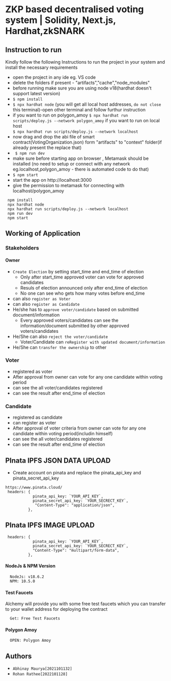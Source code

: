 # ZKP based decentralised voting system | Solidity, Next.js, Hardhat,zkSNARK


## Instruction to run 

Kindly follow the following Instructions to run the project in your system and install the necessary requirements
- open the project in any ide eg. VS code
- delete the folders if present - "artifacts","cache","node_modules"
- before running make sure you are using node v18(hardhat doesn't support latest version)
- ```$ npm install```
- ``` $ npx hardhat node ``` (you will get all local host addresses, `do not close` this terminal)-open other terminal and follow furthur instruction
- if you want to run on polygon_amoy
  ```$ npx hardhat run scripts/deploy.js --network polygon_amoy```
  if you want to run on local host\
  ```$ npx hardhat run scripts/deploy.js --network localhost```
- now drag and drop the abi file of smart contract(VotingOrganization.json) form "artifacts" to "context" folder(if already present the replace that)
- ``` $ npm run dev```
- make sure before starting app on browser , Metamask should be installed (no need to setup or connect with any network eg.localhost,polygon_amoy - there is automated code to do that)
- ``` $ npm start ```
- start the app on http://localhost:3000
- give the permission to metamask for connecting with localhost/polygon_amoy
```
 npm install
 npx hardhat node
 npx hardhat run scripts/deploy.js --network localhost
 npm run dev
 npm start
```

## Working of Application
### Stakeholders
#### Owner 
- `Create Election` by setting start_time and end_time of election
  - Only after start_time approved voter can vote for approved candidates
  - Resuls of election announced only after end_time of election
  - No one can see who gets how many votes before end_time
- can also `register as Voter`
- can also `register as Candidate`
- He/she has to `approve voter/candidate` based on submitted document/information
  - Every approved voters/candidates can see the information/document submitted by other approved voters/candidates
- He/She can also `reject the voter/candidate`
  - Voter/Candidate can `reRegister with updated document/information`
- He/She can `transfer the ownership` to other

### Voter
- registered as voter
- After approval from owner can vote for any one candidate within voting period
- can see the all voter/candidates registered
- can see the result after end_time of election
### Candidate
- registered as candidate
- can register as voter
- After approval of voter criteria from owner can vote for any one candidate within voting period(includin himself)
- can see the all voter/candidates registered
- can see the result after end_time of election

## PInata IPFS JSON DATA UPLOAD
- Create account on pinata and replace the pinata_api_key and pinata_secret_api_key
```
https://www.pinata.cloud/
 headers: {
            pinata_api_key: `YOUR_API_KEY`,
            pinata_secret_api_key: `YOUR_SECRECT_KEY`,
             "Content-Type": "application/json",
          },
```
## PInata IPFS IMAGE UPLOAD

```https://www.pinata.cloud/
 headers: {
            pinata_api_key: `YOUR_API_KEY`,
            pinata_secret_api_key: `YOUR_SECRECT_KEY`,
            "Content-Type": "multipart/form-data",
          },
```

#### NodeJs & NPM Version

```https://nodejs.org/en/download
  NodeJs: v18.6.2 
  NPM: 10.5.0
```

#### Test Faucets

Alchemy will provide you with some free test faucets which you can transfer to your wallet address for deploying the contract

```https://faucet.polygon.technology/
  Get: Free Test Faucets
```

#### Polygon Amoy

```https://www.oklink.com/amoy
  OPEN: Polygon Amoy
```

## Authors

- `Abhinay Maurya[2021101132]`
- `Rohan Rathee[2022101128]`
